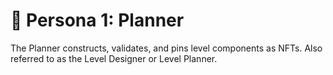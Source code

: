 # 👤 Persona 1: Planner

The Planner constructs, validates, and pins level components as NFTs. Also referred to as the Level Designer or Level Planner.
